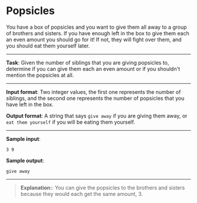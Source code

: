 # Popsicles

You have a box of popsicles and you want to give them all away to a group of brothers and sisters. If you have enough left in the box to give them each an even amount you should go for it! If not, they will fight over them, and you should eat them yourself later. 

---

**Task**: Given the number of siblings that you are giving popsicles to, determine if you can give them each an even amount or if you shouldn't mention the popsicles at all. 

--- 

**Input format**: Two integer values, the first one represents the number of siblings, and the second one represents the number of popsicles that you have left in the box.     

**Output format**: A string that says `give away` if you are giving them away, or `eat them yourself` if you will be eating them yourself. 
 
---

**Sample input**: 
```
3 9 
```

**Sample output**: 
```
give away
```

---

>**Explanation:**: You can give the popsicles to the brothers and sisters because they would each get the same amount, 3.